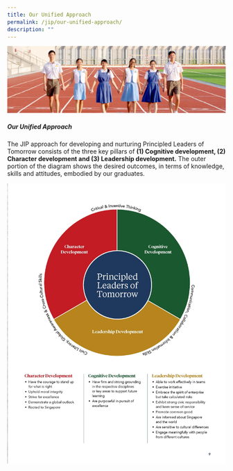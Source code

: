 ```yaml
---
title: Our Unified Approach
permalink: /jip/our-unified-approach/
description: ""
---
```

![](/images/01%20Banner%20Photos/03%20subpage%20JIP.jpg)

##### **Our Unified Approach**

The JIP approach for developing and nurturing Principled Leaders of Tomorrow consists of the three key pillars of **(1) Cognitive development, (2) Character development and (3) Leadership development.** The outer portion of the diagram shows the desired outcomes, in terms of  knowledge, skills and attitudes, embodied by our graduates.

![](/images/04%20JIP/the%20jip%20approach.jpg)
